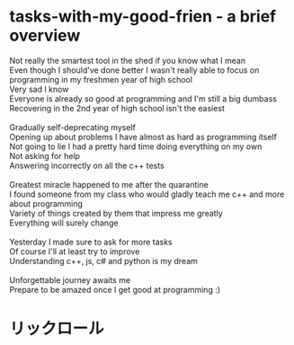 # tasks-with-my-good-frien - a brief overview 
Not really the smartest tool in the shed if you know what I mean <br>
Even though I should've done better I wasn't really able to focus on programming in my freshmen year of high school <br>
Very sad I know <br>
Everyone is already so good at programming and I'm still a big dumbass <br>
Recovering in the 2nd year of high school isn't the easiest <br><br>
Gradually self-deprecating myself  <br>
Opening up about problems I have almost as hard as programming itself <br>
Not going to lie I had a pretty hard time doing everything on my own <br>
Not asking for help <br>
Answering incorrectly on all the c++ tests <br><br>
Greatest miracle happened to me after the quarantine <br>
I found someone from my class who would gladly teach me c++ and more about programming <br>
Variety of things created by them that impress me greatly <br>
Everything will surely change <br><br>
Yesterday I made sure to ask for more tasks <br>
Of course I'll at least try to improve <br>
Understanding c++, js, c# and python is my dream <br> <br>
Unforgettable journey awaits me <br>
Prepare to be amazed once I get good at programming :)<br>
<h1> リックロール </h1>
